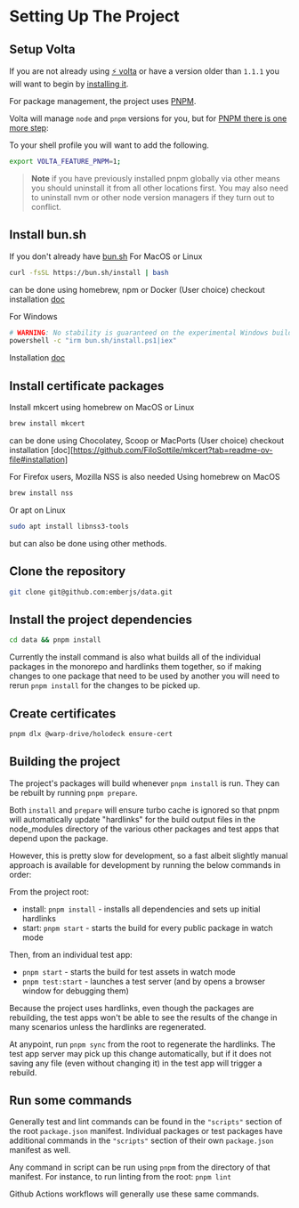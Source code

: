 # Setting Up The Project

## Setup Volta

If you are not already using [⚡️ volta](https://volta.sh/) or have a version older than `1.1.1` you will want to begin by [installing it](https://docs.volta.sh/guide/getting-started).

For package management, the project uses [PNPM](https://pnpm.io/).

Volta will manage `node` and `pnpm` versions for you, but for [PNPM there is one more step](https://docs.volta.sh/advanced/pnpm):

To your shell profile you will want to add the following.

```sh
export VOLTA_FEATURE_PNPM=1;
```

> **Note** if you have previously installed pnpm globally via other means you should uninstall it from all other locations first. You may also need to uninstall nvm or other node version managers if they turn out to conflict.

## Install bun.sh

If you don't already have [bun.sh](https://bun.sh/)
For MacOS or Linux
```sh
curl -fsSL https://bun.sh/install | bash
```
can be done using homebrew, npm or Docker (User choice) checkout installation [doc](https://bun.sh/docs/installation#macos-and-linux)

For Windows
```sh
# WARNING: No stability is guaranteed on the experimental Windows builds
powershell -c "irm bun.sh/install.ps1|iex"
```
Installation [doc](https://bun.sh/docs/installation#windows)

## Install certificate packages

Install mkcert using homebrew on MacOS or Linux
```sh
brew install mkcert
```
can be done using Chocolatey, Scoop or MacPorts (User choice) checkout installation [doc][https://github.com/FiloSottile/mkcert?tab=readme-ov-file#installation]

For Firefox users, Mozilla NSS is also needed
Using homebrew on MacOS
```sh
brew install nss
```
Or apt on Linux
```sh
sudo apt install libnss3-tools
```
but can also be done using other methods.

## Clone the repository

```sh
git clone git@github.com:emberjs/data.git
```

## Install the project dependencies

```sh
cd data && pnpm install
```

Currently the install command is also what builds all of the individual packages in the monorepo and hardlinks them together, so if making changes to one package that need to be used by another you will need to rerun `pnpm install` for the changes to be picked up.

## Create certificates

```sh
pnpm dlx @warp-drive/holodeck ensure-cert
```

## Building the project

The project's packages will build whenever `pnpm install` is run. They can be rebuilt by running `pnpm prepare`.

Both `install` and `prepare` will ensure turbo cache is ignored so that pnpm will automatically update "hardlinks" for
the build output files in the node_modules directory of the various other packages and test apps that depend upon the package.

However, this is pretty slow for development, so a fast albeit slightly manual approach is available for development
by running the below commands in order:

From the project root:

- install: `pnpm install` - installs all dependencies and sets up initial hardlinks
- start: `pnpm start` - starts the build for every public package in watch mode

Then, from an individual test app:

- `pnpm start` - starts the build for test assets in watch mode
- `pnpm test:start` - launches a test server (and by opens a browser window for debugging them)

Because the project uses hardlinks, even though the packages are rebuilding, the test apps won't be able
to see the results of the change in many scenarios unless the hardlinks are regenerated.

At anypoint, run `pnpm sync` from the root to regenerate the hardlinks. The test app server may
pick up this change automatically, but if it does not saving any file (even without changing it)
in the test app will trigger a rebuild.

## Run some commands

Generally test and lint commands can be found in the `"scripts"` section of the root `package.json` manifest. Individual packages or test packages have additional commands in the `"scripts"` section of their own `package.json` manifest as well.

Any command in script can be run using `pnpm` from the directory of that manifest. For instance, to run linting from the root: `pnpm lint`

Github Actions workflows will generally use these same commands.
